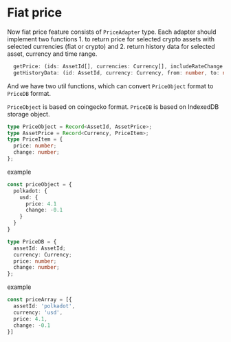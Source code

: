 # Fiat price

Now fiat price feature consists of `PriceAdapter` type. Each adapter should implement two functions 1. to return price for selected crypto assets with selected currencies (fiat or crypto) and 2. return history data for selected asset, currency and time range. 

```typescript
  getPrice: (ids: AssetId[], currencies: Currency[], includeRateChange: boolean) => Promise<PriceObject>;
  getHistoryData: (id: AssetId, currency: Currency, from: number, to: number) => Promise<PriceRange[]>;
```

And we have two util functions, which can convert `PriceObject` format to `PriceDB` format.

`PriceObject` is based on coingecko format.
`PriceDB` is based on IndexedDB storage object.

```typescript
type PriceObject = Record<AssetId, AssetPrice>;
type AssetPrice = Record<Currency, PriceItem>;
type PriceItem = {
  price: number;
  change: number;
};
```

example 

```typescript
const priceObject = {
  polkadot: {
    usd: {
      price: 4.1
      change: -0.1
    }
  }
}
```

```typescript
type PriceDB = {
  assetId: AssetId;
  currency: Currency;
  price: number;
  change: number;
};
```

example 

```typescript
const priceArray = [{
  assetId: 'polkadot',
  currency: 'usd',
  price: 4.1,
  change: -0.1
}]
```
